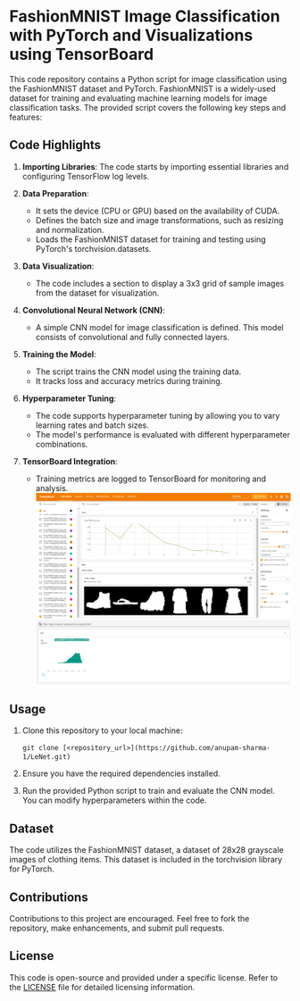 # FashionMNIST Image Classification with PyTorch and Visualizations using TensorBoard

This code repository contains a Python script for image classification using the FashionMNIST dataset and PyTorch. FashionMNIST is a widely-used dataset for training and evaluating machine learning models for image classification tasks. The provided script covers the following key steps and features:

## Code Highlights

1. **Importing Libraries**: The code starts by importing essential libraries and configuring TensorFlow log levels.

2. **Data Preparation**:
   - It sets the device (CPU or GPU) based on the availability of CUDA.
   - Defines the batch size and image transformations, such as resizing and normalization.
   - Loads the FashionMNIST dataset for training and testing using PyTorch's torchvision.datasets.

3. **Data Visualization**:
   - The code includes a section to display a 3x3 grid of sample images from the dataset for visualization.

4. **Convolutional Neural Network (CNN)**:
   - A simple CNN model for image classification is defined. This model consists of convolutional and fully connected layers.

5. **Training the Model**:
   - The script trains the CNN model using the training data.
   - It tracks loss and accuracy metrics during training.

6. **Hyperparameter Tuning**:
   - The code supports hyperparameter tuning by allowing you to vary learning rates and batch sizes.
   - The model's performance is evaluated with different hyperparameter combinations.

7. **TensorBoard Integration**:
   - Training metrics are logged to TensorBoard for monitoring and analysis.
     ![Tensor Board Integration](images/TensorBoard.png)
     ![Last Layer Weights Histogram on Tensor Board](images/lastLayerWeights.png)

## Usage

1. Clone this repository to your local machine:

   ```
   git clone [<repository_url>](https://github.com/anupam-sharma-1/LeNet.git)
   ```

2. Ensure you have the required dependencies installed.

3. Run the provided Python script to train and evaluate the CNN model. You can modify hyperparameters within the code.

## Dataset

The code utilizes the FashionMNIST dataset, a dataset of 28x28 grayscale images of clothing items. This dataset is included in the torchvision library for PyTorch.

## Contributions

Contributions to this project are encouraged. Feel free to fork the repository, make enhancements, and submit pull requests.

## License

This code is open-source and provided under a specific license. Refer to the [LICENSE](LICENSE) file for detailed licensing information.
